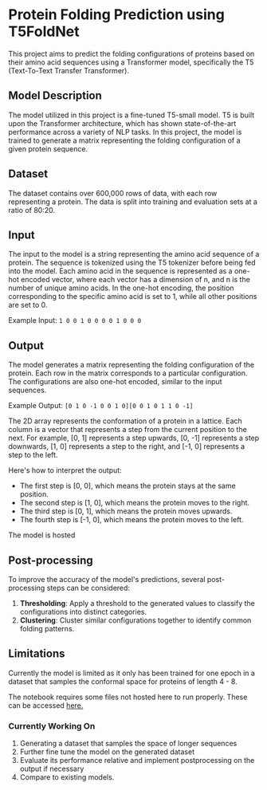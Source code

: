 # Protein Folding Prediction using T5FoldNet

This project aims to predict the folding configurations of proteins based on their amino acid sequences using a Transformer model, specifically the T5 (Text-To-Text Transfer Transformer).



## Model Description

The model utilized in this project is a fine-tuned T5-small model. T5 is built upon the Transformer architecture, which has shown state-of-the-art performance across a variety of NLP tasks. In this project, the model is trained to generate a matrix representing the folding configuration of a given protein sequence.

## Dataset

The dataset contains over 600,000 rows of data, with each row representing a protein. The data is split into training and evaluation sets at a ratio of 80:20.

## Input

The input to the model is a string representing the amino acid sequence of a protein. The sequence is tokenized using the T5 tokenizer before being fed into the model. Each amino acid in the sequence is represented as a one-hot encoded vector, where each vector has a dimension of n, and n is the number of unique amino acids. In the one-hot encoding, the position corresponding to the specific amino acid is set to 1, while all other positions are set to 0.

Example Input: `1 0 0 1 0 0 0 0 1 0 0 0`

## Output

The model generates a matrix representing the folding configuration of the protein. Each row in the matrix corresponds to a particular configuration. The configurations are also one-hot encoded, similar to the input sequences.

Example Output: `[0 1 0 -1 0 0 1 0][0 0 1 0 1 1 0 -1]`

The 2D array represents the conformation of a protein in a lattice. Each column is a vector that represents a step from the current position to the next. For example, [0, 1] represents a step upwards, [0, -1] represents a step downwards, [1, 0] represents a step to the right, and [-1, 0] represents a step to the left.

Here's how to interpret the output:
- The first step is [0, 0], which means the protein stays at the same position.
- The second step is [1, 0], which means the protein moves to the right.
- The third step is [0, 1], which means the protein moves upwards.
- The fourth step is [-1, 0], which means the protein moves to the left.

The model is hosted <a href="https://huggingface.co/gespitia1/T5FoldNet"></a>

## Post-processing

To improve the accuracy of the model's predictions, several post-processing steps can be considered:

1. **Thresholding**: Apply a threshold to the generated values to classify the configurations into distinct categories.
3. **Clustering**: Cluster similar configurations together to identify common folding patterns.

## Limitations

Currently the model is limited as it only has been trained for one epoch in a dataset that samples the conformal space for proteins of length 4 - 8. 

The notebook requires some files not hosted here to run properly. These can be accessed <a href="https://console.paperspace.com/tnj3viogvt/notebook/rmxfpdja9epzk2e">here.</a> 

### Currently Working On

<ol>
  <li>Generating a dataset that samples the space of longer sequences</li>
  <li>Further fine tune the model on the generated dataset</li>
  <li>Evaluate its performance relative and implement postprocessing on the output if necessary</li>
  <li>Compare to existing models.</li>
</ol>

